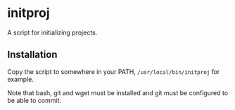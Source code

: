 # initproj
A script for initializing projects.

## Installation
Copy the script to somewhere in your PATH, `/usr/local/bin/initproj` for example.

Note that bash, git and wget must be installed and git must be configured to be able to commit.

